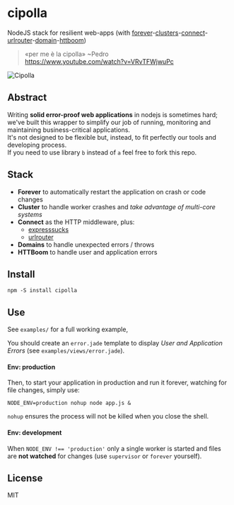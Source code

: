 cipolla
=======

NodeJS stack for resilient web-apps (with [forever](https://github.com/nodejitsu/forever)-[clusters](http://nodejs.org/api/cluster.html)-[connect](http://www.senchalabs.org/connect/)-[urlrouter](https://github.com/fengmk2/urlrouter)-[domain](http://nodejs.org/api/domain.html)-[httboom](https://github.com/plasticpanda/httboom))

> «per me è la cipolla» ~Pedro  
> https://www.youtube.com/watch?v=VRvTFWjwuPc

![Cipolla](http://re.size.li/1/s/250x250/http://i.imgur.com/2zcUxx6.png)

## Abstract

Writing **solid error-proof web applications** in nodejs is sometimes hard; we've built this wrapper to simplify our job of running, monitoring and maintaining business-critical applications.  
It's not designed to be flexible but, instead, to fit perfectly our tools and developing process.  
If you need to use library ```b``` instead of ```a``` feel free to fork this repo.


## Stack

* **Forever** to automatically restart the application on crash or code changes
* **Cluster** to handle worker crashes and *take advantage of multi-core systems*
* **Connect** as the HTTP middleware, plus:
    *  [expresssucks](https://gist.github.com/lusentis/7216186)
    *  [urlrouter](https://github.com/fengmk2/urlrouter)
* **Domains** to handle unexpected errors / throws
* **HTTBoom** to handle user and application errors


## Install

    npm -S install cipolla


## Use

See ```examples/``` for a full working example,

You should create an ```error.jade``` template to display *User and Application Errors* (see ```examples/views/error.jade```).


#### Env: production

Then, to start your application in production and run it forever, watching for file changes, simply use:
```
NODE_ENV=production nohup node app.js &
```

```nohup``` ensures the process will not be killed when you close the shell.


#### Env: development

When ```NODE_ENV !== 'production'``` only a single worker is started and files are **not watched** for changes (use ```supervisor``` or ```forever``` yourself).


## License

MIT
